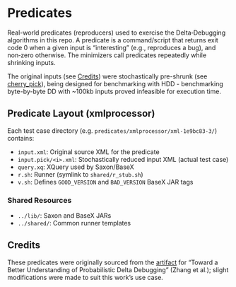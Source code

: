 # Predicates

Real-world predicates (reproducers) used to exercise the Delta‑Debugging algorithms in this repo. A predicate is a command/script that returns exit code 0 when a given input is “interesting” (e.g., reproduces a bug), and non‑zero otherwise. The minimizers call predicates repeatedly while shrinking inputs.

The original inputs (see [Credits](#credits)) were stochastically pre-shrunk (see [cherry_pick](../scripts/README.md/#scripts)), being designed for benchmarking with HDD - benchmarking byte-by-byte DD with ~100kb inputs proved infeasible for execution time.

## Predicate Layout (xmlprocessor)

Each test case directory (e.g. `predicates/xmlprocessor/xml-1e9bc83-3/`) contains:

- `input.xml`: Original source XML for the predicate
- `input.pick/<i>.xml`: Stochastically reduced input XML (actual test case)
- `query.xq`: XQuery used by Saxon/BaseX
- `r.sh`: Runner (symlink to `shared/r_stub.sh`)
- `v.sh`: Defines `GOOD_VERSION` and `BAD_VERSION` BaseX JAR tags

### Shared Resources

- `../lib/`: Saxon and BaseX JARs
- `../shared/`: Common runner templates

## Credits

These predicates were originally sourced from the [artifact](https://zenodo.org/records/14854239) for “Toward a Better Understanding of Probabilistic Delta Debugging” (Zhang et al.); slight modifications were made to suit this work’s use case.
